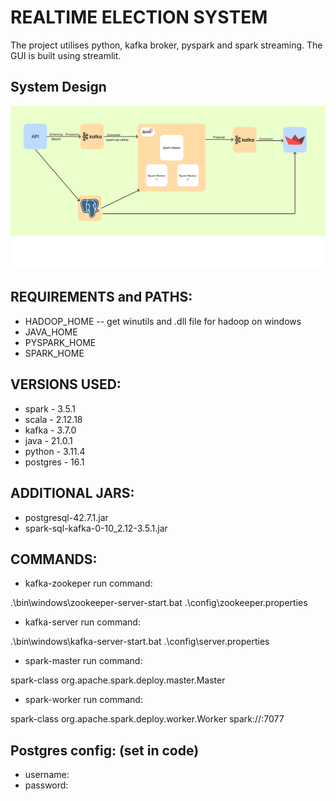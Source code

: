 # REALTIME ELECTION SYSTEM
The project utilises python, kafka broker, pyspark and spark streaming. The GUI is built using streamlit.

## System Design
![alt text](https://github.com/N-E-I-L-S/RealtimeElectionSystem/blob/master/images/Group%2031%20(1).svg)
## REQUIREMENTS and PATHS:
- HADOOP_HOME -- get winutils and .dll file for hadoop on windows
- JAVA_HOME
- PYSPARK_HOME
- SPARK_HOME

## VERSIONS USED:
- spark - 3.5.1
- scala - 2.12.18
- kafka - 3.7.0
- java - 21.0.1
- python - 3.11.4 
- postgres - 16.1

## ADDITIONAL JARS:
- postgresql-42.7.1.jar
- spark-sql-kafka-0-10_2.12-3.5.1.jar

## COMMANDS:
+ kafka-zookeper run command:

.\bin\windows\zookeeper-server-start.bat .\config\zookeeper.properties

+ kafka-server run command:
  
.\bin\windows\kafka-server-start.bat .\config\server.properties

+ spark-master run command:

spark-class org.apache.spark.deploy.master.Master

+ spark-worker run command:
  
spark-class org.apache.spark.deploy.worker.Worker spark://<SPARK-MASTER-IP>:7077


## Postgres config: (set in code)
- username: 
- password:

